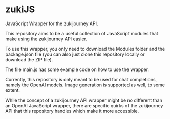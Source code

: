 # zukiJS
JavaScript Wrapper for the zukijourney API.

This repository aims to be a useful collection of JavaScript modules that make using the zukijourney API easier.

To use this wrapper, you only need to download the Modules folder and the package.json file (you can also just clone this repository locally or download the ZIP file).

The file main.js has some example code on how to use the wrapper.

Currently, this repository is only meant to be used for chat completions, namely the OpenAI models. Image generation is supported as well, to some extent.

While the concept of a zukijourney API wrapper might be no different than an OpenAI JavaScript wrapper, there are specific quirks of the zukijourney API that this repository handles which make it more accessible.
